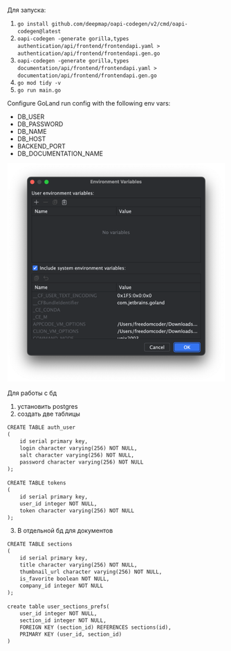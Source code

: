 Для запуска:
1. `go install github.com/deepmap/oapi-codegen/v2/cmd/oapi-codegen@latest`
2. `oapi-codegen -generate gorilla,types authentication/api/frontend/frontendapi.yaml > authentication/api/frontend/frontendapi.gen.go`
3. `oapi-codegen -generate gorilla,types documentation/api/frontend/frontendapi.yaml > documentation/api/frontend/frontendapi.gen.go`
4. `go mod tidy -v`
5. `go run main.go`

Configure GoLand run config with the following env vars: 
- DB_USER
- DB_PASSWORD
- DB_NAME
- DB_HOST
- BACKEND_PORT
- DB_DOCUMENTATION_NAME

![img.png](img/envVars.png)

Для работы с бд
1. установить postgres
2. создать две таблицы

```
CREATE TABLE auth_user
(
    id serial primary key,
    login character varying(256) NOT NULL,
    salt character varying(256) NOT NULL,
    password character varying(256) NOT NULL
);

CREATE TABLE tokens
(
    id serial primary key,
    user_id integer NOT NULL,
    token character varying(256) NOT NULL
);
```

3. В отдельной бд для документов
```
CREATE TABLE sections
(
    id serial primary key,
    title character varying(256) NOT NULL,
    thumbnail_url character varying(256) NOT NULL,
    is_favorite boolean NOT NULL,
    company_id integer NOT NULL
);

create table user_sections_prefs(
	user_id integer NOT NULL,
	section_id integer NOT NULL,
	FOREIGN KEY (section_id) REFERENCES sections(id),
	PRIMARY KEY (user_id, section_id)
)
```